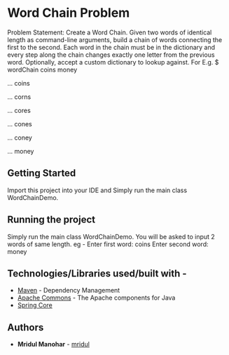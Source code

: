 # Word Chain Problem

Problem Statement: Create a Word Chain. Given two words of identical length as command-line arguments,
build a chain of words connecting the first to the second.
Each word in the chain must be in the dictionary and every step along the
chain changes exactly one letter from the previous word.
Optionally, accept a custom dictionary to lookup against.
For E.g.
$ wordChain coins money

... coins

... corns

... cores

... cones

... coney

... money


## Getting Started

Import this project into your IDE and Simply run the main class WordChainDemo.


## Running the project

Simply run the main class WordChainDemo.
You will be asked to input 2 words of same length.
eg -
    Enter first word:
    coins
    Enter second word:
    money

## Technologies/Libraries used/built with -
* [Maven](https://maven.apache.org/) - Dependency Management
* [Apache Commons](http://commons.apache.org/) - The Apache components for Java
* [Spring Core](https://spring.io/projects/)

## Authors

* **Mridul Manohar** - [mridul](https://github.com/mridulmanohar)

